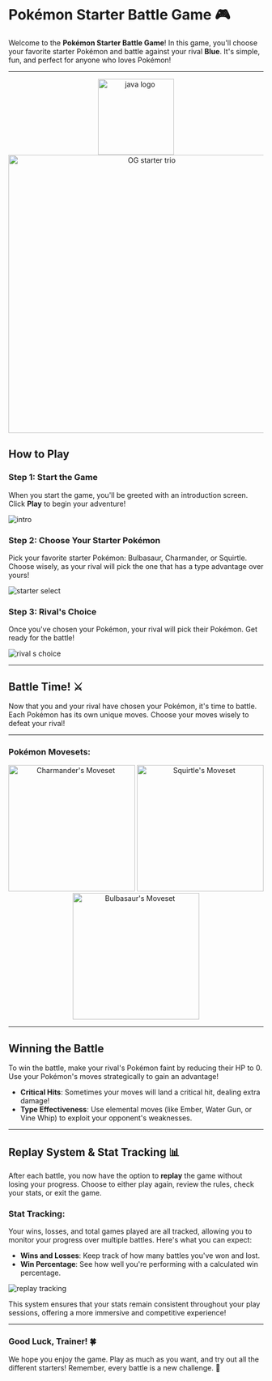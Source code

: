 # Pokémon Starter Battle Game 🎮

Welcome to the **Pokémon Starter Battle Game**! In this game, you'll choose your favorite starter Pokémon and battle against your rival **Blue**. It's simple, fun, and perfect for anyone who loves Pokémon!

---

<div style="text-align: center;">
  <img src="https://github.com/user-attachments/assets/b2579c1a-ee6c-4f56-b335-6062eac4d624" alt="java logo" width="150" />
  <img src="https://github.com/user-attachments/assets/75606309-5d7c-4af7-9d97-14ba763522b0" alt="OG starter trio" width="550" />
</div>

## How to Play

### Step 1: Start the Game

When you start the game, you'll be greeted with an introduction screen. Click **Play** to begin your adventure!

![intro](https://github.com/user-attachments/assets/28be1fd0-efdd-44a2-aeae-c3aa202538d9)

### Step 2: Choose Your Starter Pokémon

Pick your favorite starter Pokémon: Bulbasaur, Charmander, or Squirtle. Choose wisely, as your rival will pick the one that has a type advantage over yours!

![starter select](https://github.com/user-attachments/assets/c4e84bd3-b6f6-4bbc-a3f4-dbeb727f4fd0)

### Step 3: Rival's Choice

Once you've chosen your Pokémon, your rival will pick their Pokémon. Get ready for the battle!

![rival s choice](https://github.com/user-attachments/assets/660305b4-6c8c-4574-a396-b5036dbdc386)

---

## Battle Time! ⚔️

Now that you and your rival have chosen your Pokémon, it's time to battle. Each Pokémon has its own unique moves. Choose your moves wisely to defeat your rival!

---

### Pokémon Movesets:

<div style="text-align: center;">
  <img src="https://github.com/user-attachments/assets/91e7235d-99fb-484c-99ff-a186fe358dd6" alt="Charmander's Moveset" width="250" />
  <img src="https://github.com/user-attachments/assets/bd9d8683-6ac7-40c3-a662-a4c24434dd22" alt="Squirtle's Moveset" width="250" />
  <img src="https://github.com/user-attachments/assets/9ea976d4-2c5e-4154-ab8b-db508832557c" alt="Bulbasaur's Moveset" width="250" />
</div>

---

## Winning the Battle

To win the battle, make your rival's Pokémon faint by reducing their HP to 0. Use your Pokémon's moves strategically to gain an advantage!

- **Critical Hits**: Sometimes your moves will land a critical hit, dealing extra damage!
- **Type Effectiveness**: Use elemental moves (like Ember, Water Gun, or Vine Whip) to exploit your opponent's weaknesses.

---

## Replay System & Stat Tracking 📊

After each battle, you now have the option to **replay** the game without losing your progress. Choose to either play again, review the rules, check your stats, or exit the game.

### Stat Tracking:

Your wins, losses, and total games played are all tracked, allowing you to monitor your progress over multiple battles. Here's what you can expect:

- **Wins and Losses**: Keep track of how many battles you've won and lost.
- **Win Percentage**: See how well you're performing with a calculated win percentage.

![replay tracking](https://github.com/user-attachments/assets/4cf4524c-b04a-408d-a87e-0b5ba9ed5538)

This system ensures that your stats remain consistent throughout your play sessions, offering a more immersive and competitive experience!

---

### Good Luck, Trainer! 🍀

We hope you enjoy the game. Play as much as you want, and try out all the different starters! Remember, every battle is a new challenge. 🌟
